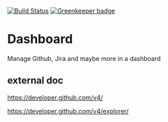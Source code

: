 [![Build Status](https://travis-ci.com/grasdouble/Dashboard.svg?branch=develop)](https://travis-ci.com/grasdouble/Dashboard) [![Greenkeeper badge](https://badges.greenkeeper.io/grasdouble/Dashboard.svg)](https://greenkeeper.io/)
# Dashboard

Manage Github, Jira and maybe more in a dashboard

## external doc

https://developer.github.com/v4/

https://developer.github.com/v4/explorer/
